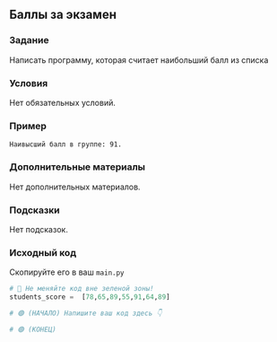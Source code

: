 ## Баллы за экзамен

### Задание
Написать программу, которая считает наибольший балл из списка

### Условия

Нет обязательных условий.

### Пример

```
Наивысший балл в группе: 91.
```


### Дополнительные материалы

Нет дополнительных материалов.

### Подсказки

Нет подсказок. 

### Исходный код 

Cкопируйте его в ваш `main.py`
```python
# 🚨 Не меняйте код вне зеленой зоны!
students_score =  [78,65,89,55,91,64,89]

# 🟢 (НАЧАЛО) Напишите ваш код здесь 👇

# 🟢 (КОНЕЦ)



```